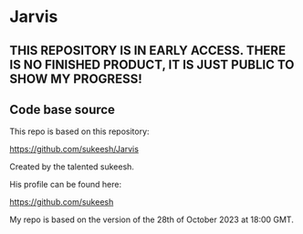 # Jarvis

## THIS REPOSITORY IS IN EARLY ACCESS. THERE IS NO FINISHED PRODUCT, IT IS JUST PUBLIC TO SHOW MY PROGRESS!

## Code base source

This repo is based on this repository:

https://github.com/sukeesh/Jarvis

Created by the talented sukeesh.

His profile can be found here:

https://github.com/sukeesh

My repo is based on the version of the 28th of October 2023 at 18:00 GMT.
